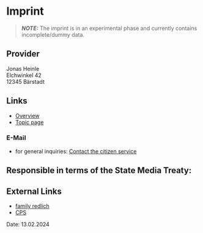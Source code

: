 # Imprint

> **_NOTE:_** The imprint is in an experimental phase and currently contains incomplete/dummy data.

## Provider
Jonas Heinle  
Elchwinkel 42  
12345 Bärstadt
<!-- Phone: 030 18 305-0   -->

## Links
- [Overview](#) 
- [Topic page](#)  

### E-Mail
- for general inquiries: [Contact the citizen service](#)

## Responsible in terms of the State Media Treaty:

## External Links
- [family redlich](#)
- [CPS](#)

Date: 13.02.2024